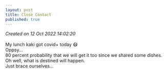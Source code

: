 ```yaml
---
layout: post
title: Close Contact
published: true
---
```

_Created on 12 Oct 2022 14:02:20_
<br>
<br>
My lunch kaki got covid+ today 😷
<br>
Oppsy...
<br>
80 percent probability that we will get it too since we shared some dishes.
<br>
Oh well, what is destined will happen.
<br>
Just brace ourselves...
